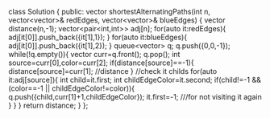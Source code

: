 class Solution {
public:
vector<int> shortestAlternatingPaths(int n, vector<vector<int>>& redEdges, vector<vector<int>>& blueEdges) {
vector<int> distance(n,-1);
vector<pair<int,int>> adj[n];
for(auto it:redEdges){
adj[it[0]].push_back({it[1],1});
}
for(auto it:blueEdges){
adj[it[0]].push_back({it[1],2});
}
queue<vector<int>> q;
q.push({0,0,-1});
while(!q.empty()){
vector<int> curr=q.front();
q.pop();
int source=curr[0],color=curr[2];
if(distance[source]==-1){
distance[source]=curr[1]; //distance
}
//check it childs
for(auto it:adj[source]){
int child=it.first;
int childEdgeColor=it.second;
if(child!=-1 && (color==-1 || childEdgeColor!=color)){
q.push({child,curr[1]+1,childEdgeColor});
it.first=-1;  ///for not visiting it again
}
}
}
return distance;
}
};